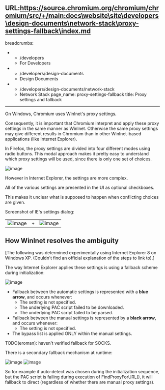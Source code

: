 URL:https://source.chromium.org/chromium/chromium/src/+/main:docs\website\site\developers\design-documents\network-stack\proxy-settings-fallback\index.md
---
breadcrumbs:
- - /developers
  - For Developers
- - /developers/design-documents
  - Design Documents
- - /developers/design-documents/network-stack
  - Network Stack
page_name: proxy-settings-fallback
title: Proxy settings and fallback
---

On Windows, Chromium uses WinInet's proxy settings.

Consequently, it is important that Chromium interpret and apply these proxy
settings in the same manner as WinInet. Otherwise the same proxy settings may
give different results in Chromium than in other WinInet-based applications
(like Internet Explorer).

In Firefox, the proxy settings are divided into four different modes using radio
buttons. This modal approach makes it pretty easy to understand which proxy
settings will be used, since there is only one set of choices.

<img alt="image"
src="/developers/design-documents/network-stack/proxy-settings-fallback/fox-proxy-settings.png">

However in Internet Explorer, the settings are more complex.

All of the various settings are presented in the UI as optional checkboxes.

This makes it unclear what is supposed to happen when conflicting choices are
given.

Screenshot of IE's settings dialog:

<table>
<tr>
<td> <img alt="image" src="/developers/design-documents/network-stack/proxy-settings-fallback/ie-proxy-settings.png"> </td>
<td> + </td>
<td> <img alt="image" src="/developers/design-documents/network-stack/proxy-settings-fallback/ie-proxy-server-settings.png"> </td>
</tr>
</table>

## How WinInet resolves the ambiguity

\[The following was determined experimentally using Internet Explorer 8 on
Windows XP. (Couldn't find an official explanation of the steps to link to).\]

The way Internet Explorer applies these settings is using a fallback scheme
during initialization:

<img alt="image"
src="/developers/design-documents/network-stack/proxy-settings-fallback/ie-fallback.png">

*   Fallback between the automatic settings is represented with a **blue
            arrow**, and occurs whenever:
    *   The setting is not specified.
    *   The underlying PAC script failed to be downloaded.
    *   The underlying PAC script failed to be parsed.
*   Fallback between the manual settings is represented by a **black
            arrow**, and occurs whenever:
    *   The setting is not specified.
*   The bypass list is applied ONLY within the manual settings.

TODO(eroman): haven't verified fallback for SOCKS.

There is a secondary fallback mechanism at runtime:

<img alt="image"
src="/developers/design-documents/network-stack/proxy-settings-fallback/ie-auto-fallback.png">
<img alt="image"
src="/developers/design-documents/network-stack/proxy-settings-fallback/ie-manual-fallback.png">

So for example if auto-detect was chosen during the initialization sequence, but
the PAC script is failing during execution of FindProxyForURL(), it will
fallback to direct (regardless of whether there are manual proxy settings).
